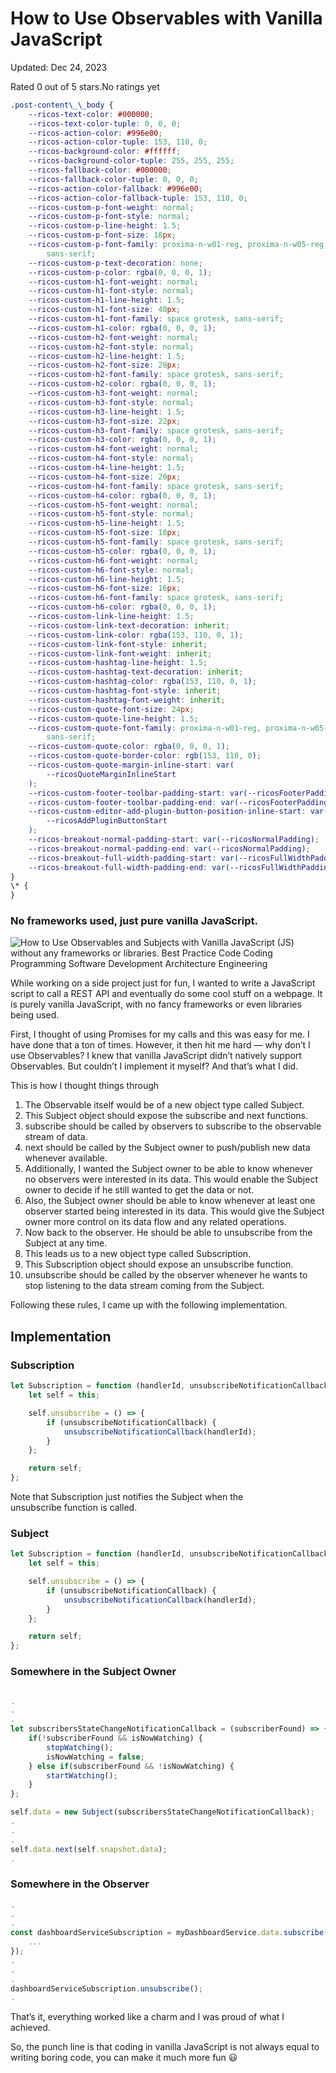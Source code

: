 # How to Use Observables with Vanilla JavaScript

Updated: Dec 24, 2023

Rated 0 out of 5 stars.No ratings yet

```css
.post-content\_\_body {
	--ricos-text-color: #000000;
	--ricos-text-color-tuple: 0, 0, 0;
	--ricos-action-color: #996e00;
	--ricos-action-color-tuple: 153, 110, 0;
	--ricos-background-color: #ffffff;
	--ricos-background-color-tuple: 255, 255, 255;
	--ricos-fallback-color: #000000;
	--ricos-fallback-color-tuple: 0, 0, 0;
	--ricos-action-color-fallback: #996e00;
	--ricos-action-color-fallback-tuple: 153, 110, 0;
	--ricos-custom-p-font-weight: normal;
	--ricos-custom-p-font-style: normal;
	--ricos-custom-p-line-height: 1.5;
	--ricos-custom-p-font-size: 18px;
	--ricos-custom-p-font-family: proxima-n-w01-reg, proxima-n-w05-reg,
		sans-serif;
	--ricos-custom-p-text-decoration: none;
	--ricos-custom-p-color: rgba(0, 0, 0, 1);
	--ricos-custom-h1-font-weight: normal;
	--ricos-custom-h1-font-style: normal;
	--ricos-custom-h1-line-height: 1.5;
	--ricos-custom-h1-font-size: 40px;
	--ricos-custom-h1-font-family: space grotesk, sans-serif;
	--ricos-custom-h1-color: rgba(0, 0, 0, 1);
	--ricos-custom-h2-font-weight: normal;
	--ricos-custom-h2-font-style: normal;
	--ricos-custom-h2-line-height: 1.5;
	--ricos-custom-h2-font-size: 28px;
	--ricos-custom-h2-font-family: space grotesk, sans-serif;
	--ricos-custom-h2-color: rgba(0, 0, 0, 1);
	--ricos-custom-h3-font-weight: normal;
	--ricos-custom-h3-font-style: normal;
	--ricos-custom-h3-line-height: 1.5;
	--ricos-custom-h3-font-size: 22px;
	--ricos-custom-h3-font-family: space grotesk, sans-serif;
	--ricos-custom-h3-color: rgba(0, 0, 0, 1);
	--ricos-custom-h4-font-weight: normal;
	--ricos-custom-h4-font-style: normal;
	--ricos-custom-h4-line-height: 1.5;
	--ricos-custom-h4-font-size: 20px;
	--ricos-custom-h4-font-family: space grotesk, sans-serif;
	--ricos-custom-h4-color: rgba(0, 0, 0, 1);
	--ricos-custom-h5-font-weight: normal;
	--ricos-custom-h5-font-style: normal;
	--ricos-custom-h5-line-height: 1.5;
	--ricos-custom-h5-font-size: 18px;
	--ricos-custom-h5-font-family: space grotesk, sans-serif;
	--ricos-custom-h5-color: rgba(0, 0, 0, 1);
	--ricos-custom-h6-font-weight: normal;
	--ricos-custom-h6-font-style: normal;
	--ricos-custom-h6-line-height: 1.5;
	--ricos-custom-h6-font-size: 16px;
	--ricos-custom-h6-font-family: space grotesk, sans-serif;
	--ricos-custom-h6-color: rgba(0, 0, 0, 1);
	--ricos-custom-link-line-height: 1.5;
	--ricos-custom-link-text-decoration: inherit;
	--ricos-custom-link-color: rgba(153, 110, 0, 1);
	--ricos-custom-link-font-style: inherit;
	--ricos-custom-link-font-weight: inherit;
	--ricos-custom-hashtag-line-height: 1.5;
	--ricos-custom-hashtag-text-decoration: inherit;
	--ricos-custom-hashtag-color: rgba(153, 110, 0, 1);
	--ricos-custom-hashtag-font-style: inherit;
	--ricos-custom-hashtag-font-weight: inherit;
	--ricos-custom-quote-font-size: 24px;
	--ricos-custom-quote-line-height: 1.5;
	--ricos-custom-quote-font-family: proxima-n-w01-reg, proxima-n-w05-reg,
		sans-serif;
	--ricos-custom-quote-color: rgba(0, 0, 0, 1);
	--ricos-custom-quote-border-color: rgb(153, 110, 0);
	--ricos-custom-quote-margin-inline-start: var(
		--ricosQuoteMarginInlineStart
	);
	--ricos-custom-footer-toolbar-padding-start: var(--ricosFooterPadding);
	--ricos-custom-footer-toolbar-padding-end: var(--ricosFooterPadding);
	--ricos-custom-editor-add-plugin-button-position-inline-start: var(
		--ricosAddPluginButtonStart
	);
	--ricos-breakout-normal-padding-start: var(--ricosNormalPadding);
	--ricos-breakout-normal-padding-end: var(--ricosNormalPadding);
	--ricos-breakout-full-width-padding-start: var(--ricosFullWidthPadding);
	--ricos-breakout-full-width-padding-end: var(--ricosFullWidthPadding);
}
\* {
}
```

### No frameworks used, just pure vanilla JavaScript.

![How to Use Observables and Subjects with Vanilla JavaScript (JS) without any frameworks or libraries. Best Practice Code Coding Programming Software Development Architecture Engineering](https://static.wixstatic.com/media/488a99_6d8f046af0b24f108e70a577a706fade~mv2.png/v1/fill/w_666,h_444,al_c,q_85,usm_0.66_1.00_0.01,enc_auto/488a99_6d8f046af0b24f108e70a577a706fade~mv2.png)

While working on a side project just for fun, I wanted to write a JavaScript script to call a REST API and eventually do some cool stuff on a webpage. It is purely vanilla JavaScript, with no fancy frameworks or even libraries being used.

First, I thought of using Promises for my calls and this was easy for me. I have done that a ton of times. However, it then hit me hard — why don’t I use Observables? I knew that vanilla JavaScript didn’t natively support Observables. But couldn’t I implement it myself? And that’s what I did.

This is how I thought things through

1. The Observable itself would be of a new object type called Subject.
2. This Subject object should expose the subscribe and next functions.
3. subscribe should be called by observers to subscribe to the observable stream of data.
4. next should be called by the Subject owner to push/publish new data whenever available.
5. Additionally, I wanted the Subject owner to be able to know whenever no observers were interested in its data. This would enable the Subject owner to decide if he still wanted to get the data or not.
6. Also, the Subject owner should be able to know whenever at least one observer started being interested in its data. This would give the Subject owner more control on its data flow and any related operations.
7. Now back to the observer. He should be able to unsubscribe from the Subject at any time.
8. This leads us to a new object type called Subscription.
9. This Subscription object should expose an unsubscribe function.
10. unsubscribe should be called by the observer whenever he wants to stop listening to the data stream coming from the Subject.

Following these rules, I came up with the following implementation.

## Implementation

### Subscription

```javascript
let Subscription = function (handlerId, unsubscribeNotificationCallback) {
	let self = this;

	self.unsubscribe = () => {
		if (unsubscribeNotificationCallback) {
			unsubscribeNotificationCallback(handlerId);
		}
	};

	return self;
};
```

Note that Subscription just notifies the Subject when the unsubscribe function is called.

### Subject

```javascript
let Subscription = function (handlerId, unsubscribeNotificationCallback) {
	let self = this;

	self.unsubscribe = () => {
		if (unsubscribeNotificationCallback) {
			unsubscribeNotificationCallback(handlerId);
		}
	};

	return self;
};
```

### Somewhere in the Subject Owner

```javascript

.
.
.
let subscribersStateChangeNotificationCallback = (subscriberFound) => {
	if(!subscriberFound && isNowWatching) {
		stopWatching();
		isNowWatching = false;
	} else if(subscriberFound && !isNowWatching) {
		startWatching();
	}
};

self.data = new Subject(subscribersStateChangeNotificationCallback);
.
.
.
self.data.next(self.snapshot.data);
.
```

### Somewhere in the Observer

```javascript
.
.
.
const dashboardServiceSubscription = myDashboardService.data.subscribe((data) => {
	...
});
.
.
.
dashboardServiceSubscription.unsubscribe();
.

```

That’s it, everything worked like a charm and I was proud of what I achieved.

So, the punch line is that coding in vanilla JavaScript is not always equal to writing boring code, you can make it much more fun 😃
